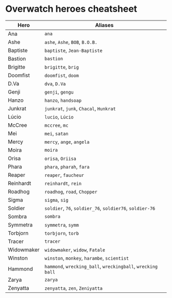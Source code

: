 # Overwatch heroes cheatsheet
| Hero              | Aliases                                                     |
| ----------------- | ----------------------------------------------------------- |
| Ana               | `ana`                                                       |
| Ashe              | `ashe`, `Ashe`, `BOB`, `B.O.B.`                             |
| Baptiste          | `baptiste`, `Jean-Baptiste`                                 |
| Bastion           | `bastion`                                                   |
| Brigitte          | `brigitte`, `brig`                                          |
| Doomfist          | `doomfist`, `doom`                                          |
| D<span></span>.Va | `dva`, `D.Va`                                               |
| Genji             | `genji`, `gengu`                                            |
| Hanzo             | `hanzo`, `handsoap`                                         |
| Junkrat           | `junkrat`, `junk`, `Chacal`, `Hunkrat`                      |
| Lúcio             | `lucio`, `Lúcio`                                            |
| McCree            | `mccree`, `mc`                                              |
| Mei               | `mei`, `satan`                                              |
| Mercy             | `mercy`, `ange`, `angela`                                   |
| Moira             | `moira`                                                     |
| Orisa             | `orisa`, `Oriisa`                                           |
| Phara             | `phara`, `pharah`, `fara`                                   |
| Reaper            | `reaper`, `faucheur`                                        |
| Reinhardt         | `reinhardt`, `rein`                                         |
| Roadhog           | `roadhog`, `road`, `Chopper`                                |
| Sigma             | `sigma`, `sig`                                              |
| Soldier           | `soldier`, `76`, `soldier_76`, `soldier76`, `soldier-76`    |
| Sombra            | `sombra`                                                    |
| Symmetra          | `symmetra`, `symm`                                          |
| Torbjorn          | `torbjorn`, `torb`                                          |
| Tracer            | `tracer`                                                    |
| Widowmaker        | `widowmaker`, `widow`, `Fatale`                             |
| Winston           | `winston`, `monkey`, `harambe`, `scientist`                 |
| Hammond           | `hammond`, `wrecking_ball`, `wreckingball`, `wrecking ball` |
| Zarya             | `zarya`                                                     |
| Zenyatta          | `zenyatta`, `zen`, `Zeniyatta`                              |